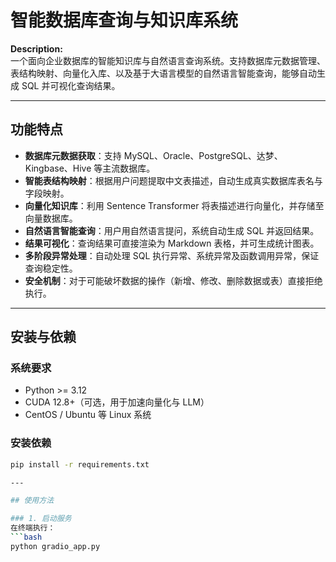 # 智能数据库查询与知识库系统

**Description:**  
一个面向企业数据库的智能知识库与自然语言查询系统。支持数据库元数据管理、表结构映射、向量化入库、以及基于大语言模型的自然语言智能查询，能够自动生成 SQL 并可视化查询结果。

---

## 功能特点

- **数据库元数据获取**：支持 MySQL、Oracle、PostgreSQL、达梦、Kingbase、Hive 等主流数据库。  
- **智能表结构映射**：根据用户问题提取中文表描述，自动生成真实数据库表名与字段映射。  
- **向量化知识库**：利用 Sentence Transformer 将表描述进行向量化，并存储至向量数据库。  
- **自然语言智能查询**：用户用自然语言提问，系统自动生成 SQL 并返回结果。  
- **结果可视化**：查询结果可直接渲染为 Markdown 表格，并可生成统计图表。  
- **多阶段异常处理**：自动处理 SQL 执行异常、系统异常及函数调用异常，保证查询稳定性。  
- **安全机制**：对于可能破坏数据的操作（新增、修改、删除数据或表）直接拒绝执行。  

---

## 安装与依赖

### 系统要求
- Python >= 3.12  
- CUDA 12.8+（可选，用于加速向量化与 LLM）  
- CentOS / Ubuntu 等 Linux 系统  

### 安装依赖
```bash
pip install -r requirements.txt

---

## 使用方法

### 1. 启动服务
在终端执行：
```bash
python gradio_app.py
